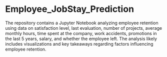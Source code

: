 # Employee_JobStay_Prediction
The repository contains a Jupyter Notebook analyzing employee retention using data on satisfaction level, last evaluation, number of projects, average monthly hours, time spent at the company, work accidents, promotions in the last 5 years, salary, and whether the employee left. The analysis likely includes visualizations and key takeaways regarding factors influencing employee retention.

